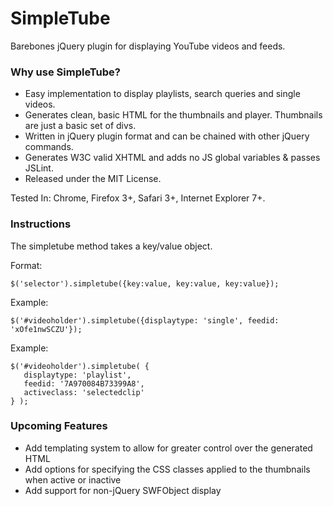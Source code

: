 SimpleTube
==========

Barebones jQuery plugin for displaying YouTube videos and feeds.

### Why use SimpleTube?

* Easy implementation to display playlists, search queries and single videos.
* Generates clean, basic HTML for the thumbnails and player. Thumbnails are just a basic set of divs.
* Written in jQuery plugin format and can be chained with other jQuery commands.
* Generates W3C valid XHTML and adds no JS global variables & passes JSLint.
* Released under the MIT License.

Tested In: Chrome, Firefox 3+, Safari 3+, Internet Explorer 7+.

### Instructions

The simpletube method takes a key/value object.

Format:

```
$('selector').simpletube({key:value, key:value, key:value});
```

Example:

```
$('#videoholder').simpletube({displaytype: 'single', feedid: 'xOfe1nwSCZU'});
```
   
Example:

```
$('#videoholder').simpletube( {
   displaytype: 'playlist',
   feedid: '7A970084B73399A8',
   activeclass: 'selectedclip'
} );
```

### Upcoming Features

* Add templating system to allow for greater control over the generated HTML
* Add options for specifying the CSS classes applied to the thumbnails when active or inactive
* Add support for non-jQuery SWFObject display

